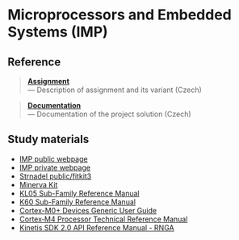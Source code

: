 <!-- Author: Vladimir Dusek -->
<!-- Date: 10/12/2018 -->

<!----------------------------------------------------------------------------->

# Microprocessors and Embedded Systems (IMP)

<!----------------------------------------------------------------------------->

## Reference

> [**Assignment**](assignment/assignment.pdf)<br>
> — Description of assignment and its variant (Czech)

> [**Documentation**](doc/doc.pdf)<br>
> — Documentation of the project solution (Czech)

<!----------------------------------------------------------------------------->

## Study materials

- [IMP public webpage](https://www.fit.vutbr.cz/study/courses/index.php.cs?id=12759)
- [IMP private webpage](https://www.fit.vutbr.cz/study/courses/IMP/private/.cs)
- [Strnadel public/fitkit3](http://www.fit.vutbr.cz/~strnadel/public/fitkit3/)
- [Minerva Kit](https://minerva.php5.cz/)
- [KL05 Sub-Family Reference Manual](https://www.nxp.com/docs/en/reference-manual/KL05P48M48SF1RM.pdf)
- [K60 Sub-Family Reference Manual](https://www.nxp.com/docs/en/reference-manual/K60P144M100SF2V2RM.pdf)
- [Cortex-M0+ Devices Generic User Guide](http://infocenter.arm.com/help/index.jsp?topic=/com.arm.doc.dui0662b/index.html)
- [Cortex‑M4 Processor Technical Reference Manual](http://infocenter.arm.com/help/index.jsp?topic=%2Fcom.arm.doc.100166_0001_00_en%2Findex.html)
- [Kinetis SDK 2.0 API Reference Manual - RNGA](http://mcuxpresso.nxp.com/apidoc/group__rnga__driver.html?fbclid=IwAR0vs9kJd0d-OoR-l3vOi_7E1LHVSweXX6lt_oEmhduEovWMl-mTvwVkQHU)
